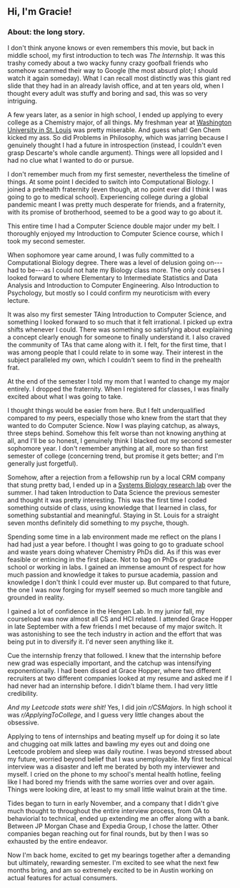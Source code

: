 ## Hi, I'm Gracie!

### About: the long story. 

I don't think anyone knows or even remembers this movie, but back in middle school, my first introduction to tech was *The Internship*. It was this trashy comedy about a two wacky funny crazy goofball friends who somehow scammed their way to Google (the most absurd plot; I should watch it again someday). What I can recall most distinctly was this giant red slide that they had in an already lavish office, and at ten years old, when I thought every adult was stuffy and boring and sad, this was so very intriguing. 

A few years later, as a senior in high school, I ended up applying to every college as a Chemistry major, of all things. My freshman year at [Washington University in St. Louis](https://wustl.edu/) was pretty miserable. And guess what! Gen Chem kicked my ass. So did Problems in Philosophy, which was jarring because I genuinely thought I had a future in introspection (instead, I couldn't even grasp Descarte's whole candle argument). Things were all lopsided and I had no clue what I wanted to do or pursue. 

I don't remember much from my first semester, nevertheless the timeline of things. At some point I decided to switch into Computational Biology. I joined a prehealth fraternity (even though, at no point ever did I think I was going to go to medical school). Experiencing college during a global pandemic meant I was pretty much desperate for friends, and a fraternity, with its promise of brotherhood, seemed to be a good way to go about it.

This entire time I had a Computer Science double major under my belt. I thoroughly enjoyed my Introduction to Computer Science course, which I took my second semester. 

When sophomore year came around, I was fully committed to a Computational Biology degree. There was a level of delusion going on---had to be---as I could not hate my Biology class more. The only courses I looked forward to where Elementary to Intermediate Statistics and Data Analysis and Introduction to Computer Engineering. Also Introduction to Psychology, but mostly so I could confirm my neuroticism with every lecture. 

It was also my first semester TAing Introduction to Computer Science, and something I looked forward to so much that it felt irrational. I picked up extra shifts whenever I could. There was something so satisfying about explaining a concept clearly enough for someone to finally understand it. I also craved the community of TAs that came along with it. I felt, for the first time, that I was among people that I could relate to in some way. Their interest in the subject paralleled my own, which I couldn't seem to find in the prehealth frat. 

At the end of the semester I told my mom that I wanted to change my major entirely. I dropped the fraternity. When I registered for classes, I was finally excited about what I was going to take. 

I thought things would be easier from here. But I felt underqualified compared to my peers, especially those who knew from the start that they wanted to do Computer Science. Now I was playing catchup, as always, three steps behind. Somehow this felt worse than not knowing anything at all, and I'll be so honest, I genuinely think I blacked out my second semester sophomore year. I don't remember anything at all, more so than first semester of college (concerning trend, but promise it gets better; and I'm generally just forgetful).

Somehow, after a rejection from a fellowship run by a local CRM company that stung pretty bad, I ended up in a [Systems Biology research lab](https://hengenlab.org/) over the summer. I had taken Introduction to Data Science the previous semester and thought it was pretty interesting. This was the first time I coded something outside of class, using knowledge that I learned in class, for something substantial and meaningful. Staying in St. Louis for a straight seven months definitely did something to my psyche, though. 

Spending some time in a lab environment made me reflect on the plans I had had just a year before. I thought I was going to go to graduate school and waste years doing whatever Chemistry PhDs did. As if this was ever feasible or entincing in the first place. Not to bag on PhDs or graduate school or working in labs. I gained an immense amount of respect for how much passion and knowledge it takes to pursue academia, passion and knowledge I don't think I could ever muster up. But compared to that future, the one I was now forging for myself seemed so much more tangible and grounded in reality. 

I gained a lot of confidence in the Hengen Lab. In my junior fall, my courseload was now almost all CS and HCI related. I attended Grace Hopper in late September with a few friends I met because of my major switch. It was astonishing to see the tech industry in action and the effort that was being put in to diversify it. I'd never seen anything like it. 

Cue the internship frenzy that followed. I knew that the internship before new grad was especially important, and the catchup was intensifying exponentionally. I had been dissed at Grace Hopper, where two different recruiters at two different companies looked at my resume and asked me if I had never had an internship before. I didn't blame them. I had very little credibility. 

*And my Leetcode stats were shit!* Yes, I did join *r/CSMajors*. In high school it was *r/ApplyingToCollege*, and I guess very little changes about the obsessive.

Applying to tens of internships and beating myself up for doing it so late and chugging oat milk lattes and bawling my eyes out and doing one Leetcode problem and sleep was daily routine. I was beyond stressed about my future, worried beyond belief that I was unemployable. My first technical interview was a disaster and left me berated by both my interviewer and myself. I cried on the phone to my school's mental health hotline, feeling like I had bored my friends with the same worries over and over again. Things were looking dire, at least to my small little walnut brain at the time. 

Tides began to turn in early November, and a company that I didn't give much thought to throughout the entire interview process, from OA to behaviorial to technical, ended up extending me an offer along with a bank. Between JP Morgan Chase and Expedia Group, I chose the latter. Other companies began reaching out for final rounds, but by then I was so exhausted by the entire endeavor. 

Now I'm back home, excited to get my bearings together after a demanding but ultimately, rewarding semester. I'm excited to see what the next few months bring, and am so extremely excited to be in Austin working on actual features for actual consumers. 

